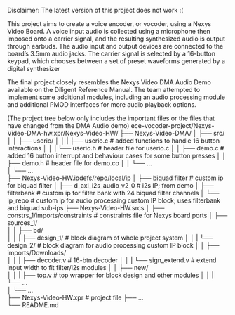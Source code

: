 Disclaimer: The latest version of this project does not work :(


This project aims to create a voice encoder, or vocoder, using a Nexys Video Board. 
A voice input audio is collected using a microphone then imposed onto a carrier signal, and the resulting synthesized audio is output through earbuds. 
The audio input and output devices are connected to the board’s 3.5mm audio jacks. 
The carrier signal is selected by a 16-button keypad, which chooses between a set of preset waveforms generated by a digital synthesizer

The final project closely resembles the Nexys Video DMA Audio Demo available on the Diligent Reference Manual. 
The team attempted to implement some additional modules, including an audio processing module and additional PMOD interfaces for more audio playback options.

(The project tree below only includes the important files or the files that have changed from the DMA Audio demo)
ece-vocoder-project/Nexys-Video-DMA-hw.xpr/Nexys-Video-HW/
├── Nexys-Video-DMA/
│   ├── src/
│   │   ├── userio/
│   │   |   ├── userio.c  # added functions to handle 16 button interactions
│   │   |   └── userio.h  # header file for userio.c
│   │   ├── demo.c        # added 16 button interrupt and behaviour cases for some button presses
│   │   ├── demo.h        # header file for demo.co
│   │   └── ...        
│   └── ...              
├── Nexys-Video-HW.ipdefs/repo/local/ip
│   ├── biquad filter           # custom ip for biquad filter 
│   ├── d_axi_i2s_audio_v2_0    # i2s IP; from demo
│   ├── filterbank              # custom ip for filter bank with 24 biquad filter channels
│   └── ip_repo                 # custom ip for audio processing custom IP block; uses filterbank and biquad sub-ips
├── Nexys-Video-HW.srcs
│   ├── constrs_1/imports/constraints   # constraints file for Nexys board ports
│   ├── sources_1/                      
│   │   ├── bd/                       
│   │   |   ├── design_1/               # block diagram of whole project system
│   │   |   └── design_2/               # block diagram for audio processing custom IP block
│   │   ├── imports/Downloads/                       
│   │   |   ├── decoder.v               # 16-btn decoder
│   │   |   └── sign_extend.v           # extend input width to fit filter/i2s modules
│   │   ├── new/                       
│   │   |   ├── top.v                   # top wrapper for block design and other modules
│   │   |   └── ...          
│   └── ...                  
├── Nexys-Video-HW.xpr       # project file
├── ...                      
└── README.md
